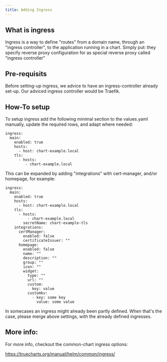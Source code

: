 ```yaml
---
title: Adding Ingress
---
```


## What is ingress

Ingress is a way to define "routes" from a domain name, through an "ingress controller", to the application running in a chart.
Simply put: they specify reverse proxy configuration for as special reverse proxy called "ingress controller"

## Pre-requisits

Before setting-up ingress, we advice to have an ingress-controller already set-up.
Our adviced ingress controller would be Traefik.

## How-To setup

To setup ingress add the following minimal section to the values.yaml manually, update the required rows, and adapt where needed:

```
ingress:
  main:
    enabled: true
    hosts:
      - host: chart-example.local
    tls:
      - hosts:
         - chart-example.local
```

This can be expanded by adding "integrations" with cert-manager, and/or homepage, for example:

```
ingress:
  main:
    enabled: true
    hosts:
      - host: chart-example.local
    tls:
      - hosts:
          - chart-example.local
        secretName: chart-example-tls
    integrations:
      certManager:
        enabled: false
        certificateIssuer: ""
      homepage:
        enabled: false
        name: ""
        description: ""
        group: ""
        icon: ""
        widget:
          type: ""
          url: ""
          custom:
            key: value
          customkv:
            - key: some key
              value: some value
```

In somecases an ingress might already been partly defined.
When that's the case, please merge above settings, with the already defined ingresses.

## More info:

For more info, checkout the common-chart ingress options:

https://truecharts.org/manual/helm/common/ingress/


